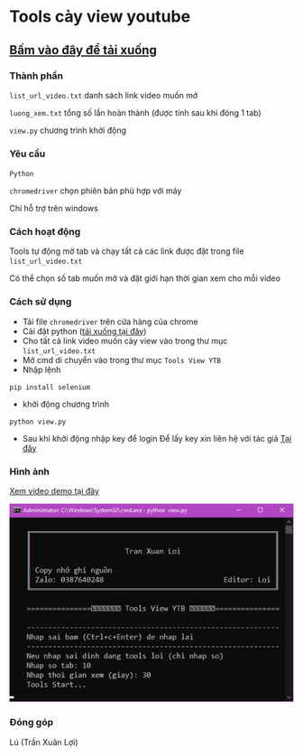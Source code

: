 # Tools cày view youtube 
## [Bấm vào đây để tải xuống]()

### Thành phần 
`list_url_video.txt` danh sách link video muốn mở 

`luong_xem.txt` tổng số lần hoàn thành (được tính sau khi đóng 1 tab)

`view.py` chương trình khởi động

### Yêu cầu
`Python`

`chromedriver` chọn phiên bản phù hợp với máy 

Chỉ hỗ trợ trên windows

### Cách hoạt động 
Tools tự động mở tab và chạy tất cả các link được đặt trong file `list_url_video.txt`

Có thể chọn số tab muốn mở và đặt giới hạn thời gian xem cho mỗi video 

### Cách sử dụng
- Tải file `chromedriver` trên cửa hàng của chrome 
- Cài đặt python ([tải xuống tại đây](https://www.python.org/))
- Cho tất cả link video muốn cày view vào trong thư mục `list_url_video.txt`  
- Mở cmd di chuyển vào trong thư mục `Tools View YTB`
- Nhập lệnh 
```
pip install selenium
```
- khởi động chương trình 
```
python view.py
```
- Sau khi khởi động nhập key để login
Để lấy key xin liên hệ với tác giả [Tại đây](https://zalo.me/0387640248)

### Hình ảnh
[Xem video demo tại đây]()

<p align="center">
  <img src="https://github.com/DauDau432/Tools-View-YTB/blob/main/img/Ch%C6%B0a%20c%C3%B3%20t%C3%AAn.png">
</p>


### Đóng góp
Lú (Trần Xuân Lợi)
